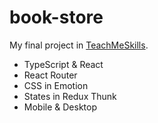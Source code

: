 # book-store
My final project in [TeachMeSkills](https://teachmeskills.by/).
- TypeScript & React
- React Router
- CSS in Emotion
- States in Redux Thunk
- Mobile & Desktop
